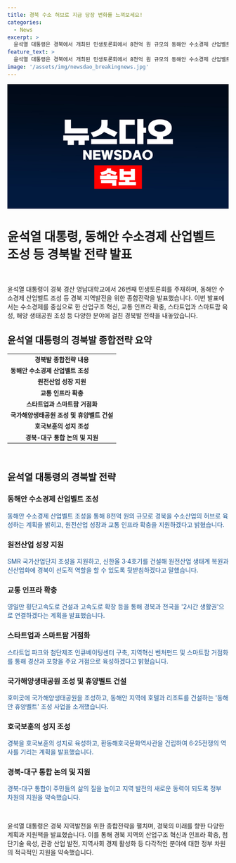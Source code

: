 ```yaml
---
title: 경북 수소 허브로 지금 당장 변화를 느껴보세요!
categories:
  - News
excerpt: >
  윤석열 대통령은 경북에서 개최된 민생토론회에서 8천억 원 규모의 동해안 수소경제 산업벨트 조성 사업을 발표했다. 이를 통해 경북을 수소산업의 중심지로 육성할 계획이며, 반도체 산업과 스마트팜을 중심으로 한 투자 등을 소개했다. 또한, 지역 간 교통 인프라 개선과 국가해양생태공원, 휴양벨트 조성 등의 사업도 계획 중이다. 민생토론회를 통해 경북과 대구 통합에 대한 정부 지원도 강조했다.
feature_text: >
  윤석열 대통령은 경북에서 개최된 민생토론회에서 8천억 원 규모의 동해안 수소경제 산업벨트 조성 사업을 발표했다. 이를 통해 경북을 수소산업의 중심지로 육성할 계획이며, 반도체 산업과 스마트팜을 중심으로 한 투자 등을 소개했다. 또한, 지역 간 교통 인프라 개선과 국가해양생태공원, 휴양벨트 조성 등의 사업도 계획 중이다. 민생토론회를 통해 경북과 대구 통합에 대한 정부 지원도 강조했다.
image: '/assets/img/newsdao_breakingnews.jpg'
---
```


<p><img src="/assets/img/newsdao_breakingnews.jpg" alt="pcversion 속보" /></p>

<h1>윤석열 대통령, 동해안 수소경제 산업벨트 조성 등 경북발 전략 발표</h1>

<p data-ke-size="size16">&nbsp;</p>

<p>윤석열 대통령이 경북 경산 영남대학교에서 26번째 민생토론회를 주재하며, 동해안 수소경제 산업벨트 조성 등 경북 지역발전을 위한 종합전략을 발표했습니다. 이번 발표에서는 수소경제를 중심으로 한 산업구조 혁신, 교통 인프라 확충, 스타트업과 스마트팜 육성, 해양 생태공원 조성 등 다양한 분야에 걸친 경북발 전략을 내놓았습니다.</p>

<h2 data-ke-size="size26">윤석열 대통령의 경북발 종합전략 요약</h2>

<table>
<tbody>
<tr>
<td style="text-align: center; height: 17px;"><b>경북발 종합전략 내용</b></td>
</tr>
<tr>
<td style="text-align: left; height: 17px;"><b>동해안 수소경제 산업벨트 조성</b></td>
</tr>
<tr>
<td style="text-align: center; height: 17px;"><b>원전산업 성장 지원</b></td>
</tr>
<tr>
<td style="text-align: center; height: 17px;"><b>교통 인프라 확충</b></td>
</tr>
<tr>
<td style="text-align: center; height: 17px;"><b>스타트업과 스마트팜 거점화</b></td>
</tr>
<tr>
<td style="text-align: center; height: 17px;"><b>국가해양생태공원 조성 및 휴양벨트 건설</b></td>
</tr>
<tr>
<td style="text-align: center; height: 17px;"><b>호국보훈의 성지 조성</b></td>
</tr>
<tr>
<td style="text-align: center; height: 17px;"><b>경북-대구 통합 논의 및 지원</b></td>
</tr>
</tbody>
</table>

<p data-ke-size="size16">&nbsp;</p>

<h2 data-ke-size="size26">윤석열 대통령의 경북발 전략</h2>

<h3>동해안 수소경제 산업벨트 조성</h3>

<p><span style="color: #1a5490;">동해안 수소경제 산업벨트 조성을 통해 8천억 원의 규모로 경북을 수소산업의 허브로 육성하는 계획을 밝히고, 원전산업 성장과 교통 인프라 확충을 지원하겠다고 밝혔습니다.</span></p>

<h3>원전산업 성장 지원</h3>

<p><span style="color: #1a5490;">SMR 국가산업단지 조성을 지원하고, 신한울 3·4호기를 건설해 원전산업 생태계 복원과 신산업화에 경북이 선도적 역할을 할 수 있도록 뒷받침하겠다고 말했습니다.</span></p>

<h3>교통 인프라 확충</h3>

<p><span style="color: #1a5490;">영일만 횡단고속도로 건설과 고속도로 확장 등을 통해 경북과 전국을 '2시간 생활권'으로 연결하겠다는 계획을 발표했습니다.</span></p>

<h3>스타트업과 스마트팜 거점화</h3>

<p><span style="color: #1a5490;">스타트업 파크와 첨단제조 인큐베이팅센터 구축, 지역혁신 벤처펀드 및 스마트팜 거점화를 통해 경산과 포항을 주요 거점으로 육성하겠다고 밝혔습니다.</span></p>

<h3>국가해양생태공원 조성 및 휴양벨트 건설</h3>

<p><span style="color: #1a5490;">호미곶에 국가해양생태공원을 조성하고, 동해안 지역에 호텔과 리조트를 건설하는 '동해안 휴양벨트' 조성 사업을 소개했습니다.</span></p>

<h3>호국보훈의 성지 조성</h3>

<p><span style="color: #1a5490;">경북을 호국보훈의 성지로 육성하고, 환동해호국문화역사관을 건립하여 6·25전쟁의 역사를 기리는 계획을 발표했습니다.</span></p>

<h3>경북-대구 통합 논의 및 지원</h3>

<p><span style="color: #1a5490;">경북-대구 통합이 주민들의 삶의 질을 높이고 지역 발전의 새로운 동력이 되도록 정부 차원의 지원을 약속했습니다.</span></p>

<p data-ke-size="size16">&nbsp;</p>

<p>윤석열 대통령은 경북 지역발전을 위한 종합전략을 펼치며, 경북의 미래를 향한 다양한 계획과 지원책을 발표했습니다. 이를 통해 경북 지역의 산업구조 혁신과 인프라 확충, 첨단기술 육성, 관광 산업 발전, 지역사회 경제 활성화 등 다각적인 분야에 대한 정부 차원의 적극적인 지원을 약속했습니다.</p>

